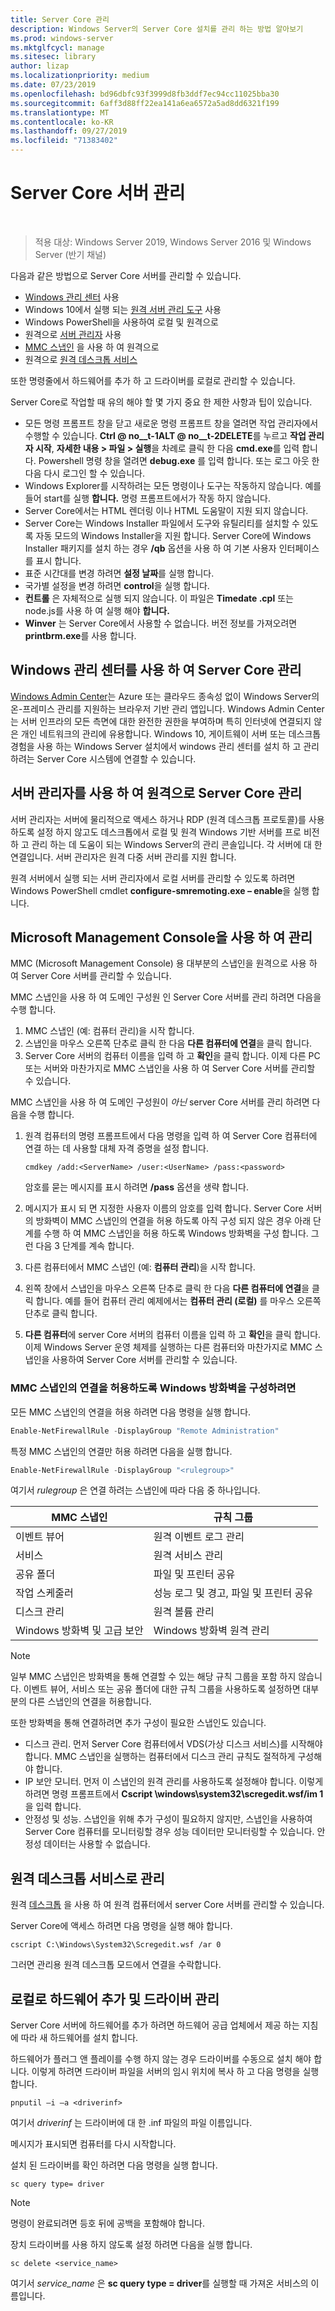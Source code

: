 ```yaml
---
title: Server Core 관리
description: Windows Server의 Server Core 설치를 관리 하는 방법 알아보기
ms.prod: windows-server
ms.mktglfcycl: manage
ms.sitesec: library
author: lizap
ms.localizationpriority: medium
ms.date: 07/23/2019
ms.openlocfilehash: bd96dbfc93f3999d8fb3ddf7ec94cc11025bba30
ms.sourcegitcommit: 6aff3d88ff22ea141a6ea6572a5ad8dd6321f199
ms.translationtype: MT
ms.contentlocale: ko-KR
ms.lasthandoff: 09/27/2019
ms.locfileid: "71383402"
---
```

# <a name="manage-a-server-core-server"></a>Server Core 서버 관리
 
> 적용 대상: Windows Server 2019, Windows Server 2016 및 Windows Server (반기 채널)

다음과 같은 방법으로 Server Core 서버를 관리할 수 있습니다.
- [Windows 관리 센터](../../manage/windows-admin-center/overview.md) 사용
- Windows 10에서 실행 되는 [원격 서버 관리 도구](../../remote/remote-server-administration-tools.md) 사용
- Windows PowerShell을 사용하여 로컬 및 원격으로
- 원격으로 [서버 관리자](../server-manager/server-manager.md) 사용
- [MMC 스냅인](#managing-with-microsoft-management-console) 을 사용 하 여 원격으로
- 원격으로 [원격 데스크톱 서비스](#managing-with-remote-desktop-services)

또한 명령줄에서 하드웨어를 추가 하 고 드라이버를 로컬로 관리할 수 있습니다.

Server Core로 작업할 때 유의 해야 할 몇 가지 중요 한 제한 사항과 팁이 있습니다.

- 모든 명령 프롬프트 창을 닫고 새로운 명령 프롬프트 창을 열려면 작업 관리자에서 수행할 수 있습니다. **Ctrl @ no__t-1ALT @ no__t-2DELETE**를 누르고 **작업 관리자 시작**, **자세한 내용 > 파일 > 실행**을 차례로 클릭 한 다음 **cmd.exe**를 입력 합니다. Powershell 명령 창을 열려면 **debug.exe** 를 입력 합니다. 또는 로그 아웃 한 다음 다시 로그인 할 수 있습니다.
- Windows Explorer를 시작하려는 모든 명령이나 도구는 작동하지 않습니다. 예를 들어 start를 실행 **합니다.** 명령 프롬프트에서가 작동 하지 않습니다.
- Server Core에서는 HTML 렌더링 이나 HTML 도움말이 지원 되지 않습니다.
- Server Core는 Windows Installer 파일에서 도구와 유틸리티를 설치할 수 있도록 자동 모드의 Windows Installer을 지원 합니다. Server Core에 Windows Installer 패키지를 설치 하는 경우 **/qb** 옵션을 사용 하 여 기본 사용자 인터페이스를 표시 합니다.
- 표준 시간대를 변경 하려면 **설정 날짜**를 실행 합니다.
- 국가별 설정을 변경 하려면 **control**을 실행 합니다.
- **컨트롤** 은 자체적으로 실행 되지 않습니다. 이 파일은 **Timedate .cpl** 또는 node.js를 사용 하 여 실행 해야 **합니다.**
- **Winver** 는 Server Core에서 사용할 수 없습니다. 버전 정보를 가져오려면 **printbrm.exe**를 사용 합니다.

## <a name="managing-server-core-with-windows-admin-center"></a>Windows 관리 센터를 사용 하 여 Server Core 관리
[Windows Admin Center](../../manage/windows-admin-center/overview.md)는 Azure 또는 클라우드 종속성 없이 Windows Server의 온-프레미스 관리를 지원하는 브라우저 기반 관리 앱입니다. Windows Admin Center는 서버 인프라의 모든 측면에 대한 완전한 권한을 부여하며 특히 인터넷에 연결되지 않은 개인 네트워크의 관리에 유용합니다. Windows 10, 게이트웨이 서버 또는 데스크톱 경험을 사용 하는 Windows Server 설치에서 windows 관리 센터를 설치 하 고 관리 하려는 Server Core 시스템에 연결할 수 있습니다.

## <a name="managing-server-core-remotely-with-server-manager"></a>서버 관리자를 사용 하 여 원격으로 Server Core 관리

서버 관리자는 서버에 물리적으로 액세스 하거나 RDP (원격 데스크톱 프로토콜)를 사용 하도록 설정 하지 않고도 데스크톱에서 로컬 및 원격 Windows 기반 서버를 프로 비전 하 고 관리 하는 데 도움이 되는 Windows Server의 관리 콘솔입니다. 각 서버에 대 한 연결입니다. 서버 관리자은 원격 다중 서버 관리를 지원 합니다.

원격 서버에서 실행 되는 서버 관리자에서 로컬 서버를 관리할 수 있도록 하려면 Windows PowerShell cmdlet **configure-smremoting.exe – enable**을 실행 합니다.

## <a name="managing-with-microsoft-management-console"></a>Microsoft Management Console을 사용 하 여 관리

MMC (Microsoft Management Console) 용 대부분의 스냅인을 원격으로 사용 하 여 Server Core 서버를 관리할 수 있습니다.

MMC 스냅인을 사용 하 여 도메인 구성원 인 Server Core 서버를 관리 하려면 다음을 수행 합니다. 

1. MMC 스냅인 (예: 컴퓨터 관리)을 시작 합니다.
2. 스냅인을 마우스 오른쪽 단추로 클릭 한 다음 **다른 컴퓨터에 연결**을 클릭 합니다.
2. Server Core 서버의 컴퓨터 이름을 입력 하 고 **확인**을 클릭 합니다. 이제 다른 PC 또는 서버와 마찬가지로 MMC 스냅인을 사용 하 여 Server Core 서버를 관리할 수 있습니다.

MMC 스냅인을 사용 하 여 도메인 구성원이 *아닌* server Core 서버를 관리 하려면 다음을 수행 합니다. 

1. 원격 컴퓨터의 명령 프롬프트에서 다음 명령을 입력 하 여 Server Core 컴퓨터에 연결 하는 데 사용할 대체 자격 증명을 설정 합니다.

   ```
   cmdkey /add:<ServerName> /user:<UserName> /pass:<password>
   ```

   암호를 묻는 메시지를 표시 하려면 **/pass** 옵션을 생략 합니다.

2. 메시지가 표시 되 면 지정한 사용자 이름의 암호를 입력 합니다.
   Server Core 서버의 방화벽이 MMC 스냅인의 연결을 허용 하도록 아직 구성 되지 않은 경우 아래 단계를 수행 하 여 MMC 스냅인을 허용 하도록 Windows 방화벽을 구성 합니다. 그런 다음 3 단계를 계속 합니다.
3. 다른 컴퓨터에서 MMC 스냅인 (예: **컴퓨터 관리**)을 시작 합니다.
4. 왼쪽 창에서 스냅인을 마우스 오른쪽 단추로 클릭 한 다음 **다른 컴퓨터에 연결**을 클릭 합니다. 예를 들어 컴퓨터 관리 예제에서는 **컴퓨터 관리 (로컬)** 를 마우스 오른쪽 단추로 클릭 합니다.
5. **다른 컴퓨터**에 server Core 서버의 컴퓨터 이름을 입력 하 고 **확인**을 클릭 합니다. 이제 Windows Server 운영 체제를 실행하는 다른 컴퓨터와 마찬가지로 MMC 스냅인을 사용하여 Server Core 서버를 관리할 수 있습니다.

### <a name="to-configure-windows-firewall-to-allow-mmc-snap-ins-to-connect"></a>MMC 스냅인의 연결을 허용하도록 Windows 방화벽을 구성하려면
모든 MMC 스냅인의 연결을 허용 하려면 다음 명령을 실행 합니다.

```PowerShell
Enable-NetFirewallRule -DisplayGroup "Remote Administration"
```

특정 MMC 스냅인의 연결만 허용 하려면 다음을 실행 합니다.

```PowerShell
Enable-NetFirewallRule -DisplayGroup "<rulegroup>"
```

여기서 *rulegroup* 은 연결 하려는 스냅인에 따라 다음 중 하나입니다.

| MMC 스냅인                            | 규칙 그룹                                            |
| ---------------------------------------- | ------------------------------------------------------- |
| 이벤트 뷰어                           | 원격 이벤트 로그 관리                           |
| 서비스                               | 원격 서비스 관리                             |
| 공유 폴더                         | 파일 및 프린터 공유                              |
| 작업 스케줄러                         | 성능 로그 및 경고, 파일 및 프린터 공유 |
| 디스크 관리                        | 원격 볼륨 관리                              |
| Windows 방화벽 및 고급 보안 | Windows 방화벽 원격 관리                    |


> [!NOTE] 
> 일부 MMC 스냅인은 방화벽을 통해 연결할 수 있는 해당 규칙 그룹을 포함 하지 않습니다. 이벤트 뷰어, 서비스 또는 공유 폴더에 대한 규칙 그룹을 사용하도록 설정하면 대부분의 다른 스냅인의 연결을 허용합니다. 
>
> 또한 방화벽을 통해 연결하려면 추가 구성이 필요한 스냅인도 있습니다.
>
> - 디스크 관리. 먼저 Server Core 컴퓨터에서 VDS(가상 디스크 서비스)를 시작해야 합니다. MMC 스냅인을 실행하는 컴퓨터에서 디스크 관리 규칙도 절적하게 구성해야 합니다.
> - IP 보안 모니터. 먼저 이 스냅인의 원격 관리를 사용하도록 설정해야 합니다. 이렇게 하려면 명령 프롬프트에서 **Cscript \windows\system32\scregedit.wsf/im 1** 을 입력 합니다.
> - 안정성 및 성능. 스냅인을 위해 추가 구성이 필요하지 않지만, 스냅인을 사용하여 Server Core 컴퓨터를 모니터링할 경우 성능 데이터만 모니터링할 수 있습니다. 안정성 데이터는 사용할 수 없습니다.

## <a name="managing-with-remote-desktop-services"></a>원격 데스크톱 서비스로 관리

원격 [데스크톱](../../remote/remote-desktop-services/welcome-to-rds.md) 을 사용 하 여 원격 컴퓨터에서 server Core 서버를 관리할 수 있습니다.

Server Core에 액세스 하려면 다음 명령을 실행 해야 합니다. 

```
cscript C:\Windows\System32\Scregedit.wsf /ar 0
```

그러면 관리용 원격 데스크톱 모드에서 연결을 수락합니다.

## <a name="add-hardware-and-manage-drivers-locally"></a>로컬로 하드웨어 추가 및 드라이버 관리

Server Core 서버에 하드웨어를 추가 하려면 하드웨어 공급 업체에서 제공 하는 지침에 따라 새 하드웨어를 설치 합니다. 

하드웨어가 플러그 앤 플레이를 수행 하지 않는 경우 드라이버를 수동으로 설치 해야 합니다. 이렇게 하려면 드라이버 파일을 서버의 임시 위치에 복사 하 고 다음 명령을 실행 합니다.

```
pnputil –i –a <driverinf>
```

여기서 *driverinf* 는 드라이버에 대 한 .inf 파일의 파일 이름입니다.

메시지가 표시되면 컴퓨터를 다시 시작합니다.

설치 된 드라이버를 확인 하려면 다음 명령을 실행 합니다. 

```
sc query type= driver
```

> [!NOTE] 
> 명령이 완료되려면 등호 뒤에 공백을 포함해야 합니다.

장치 드라이버를 사용 하지 않도록 설정 하려면 다음을 실행 합니다.

```
sc delete <service_name>
```

여기서 *service_name* 은 **sc query type = driver**를 실행할 때 가져온 서비스의 이름입니다.